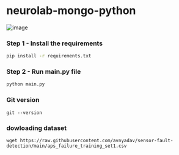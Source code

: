 # neurolab-mongo-python

![image](https://user-images.githubusercontent.com/57321948/196933065-4b16c235-f3b9-4391-9cfe-4affcec87c35.png)

### Step 1 - Install the requirements

```bash
pip install -r requirements.txt
```

### Step 2 - Run main.py file

```bash
python main.py
```

### Git version

```
git --version
```

### dowloading dataset

``` 
wget https://raw.githubusercontent.com/avnyadav/sensor-fault-detection/main/aps_failure_training_set1.csv

```
